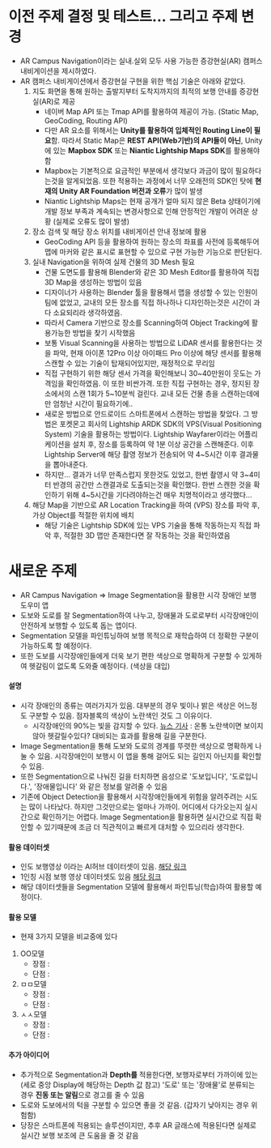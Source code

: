 
# 이전 주제 결정 및 테스트... 그리고 주제 변경
- AR Campus Navigation이라는 실내.실외 모두 사용 가능한 증강현실(AR) 캠퍼스 내비게이션을 제시하였다.
- AR 캠퍼스 내비게이션에서 증강현실 구현을 위한 핵심 기술은 아래와 같았다.
	1. 지도 화면을 통해 원하는 출발지부터 도착지까지의 최적의 보행 안내를 증강현실(AR)로 제공
		- 네이버 Map API 또는 Tmap API를 활용하여 제공이 가능. (Static Map, GeoCoding, Routing API)
		- 다만 AR 요소를 위해서는 **Unity를 활용하여 입체적인 Routing Line이 필요**함. 따라서 Static Map은 **REST API(Web기반)의 API들이 아닌**, Unity에 있는 **Mapbox SDK** 또는 **Niantic Lightship Maps SDK**를 활용해야함
		- Mapbox는 기본적으로 요금적인 부분에서 생각보다 과금이 많이 필요하다는것을 알게되었음. 또한 적용하는 과정에서 너무 오래전의 SDK인 탓에 **현재의 Unity AR Foundation 버전과 오류**가 많이 발생
		- Niantic Lightship Maps는 현재 공개가 얼마 되지 않은 Beta 상태이기에 개발 정보 부족과 계속되는 변경사항으로 인해 안정적인 개발이 어려운 상황 (실제로 오류도 많이 발생)
	2. 장소 검색 및 해당 장소 위치를 내비게이션 안내 정보에 활용
		- GeoCoding API 등을 활용하여 원하는 장소의 좌표를 사전에 등록해두어 맵에 마커와 같은 표시로 표현할 수 있으로 구현 가능한 기능으로 판단된다.
	3. 실내 Navigation을 위하여 실제 건물의 3D Mesh 필요
		- 건물 도면도를 활용해 Blender와 같은 3D Mesh Editor를 활용하여 직접 3D Map을 생성하는 방법이 있음
		- 디자이너가 사용하는 Blender 툴을 활용해서 맵을 생성할 수 있는 인원이 팀에 없었고, 교내의 모든 장소를 직접 하나하나 디자인하는것은 시간이 과다 소요되리라 생각하였음. 
		- 따라서 Camera 기반으로 장소를 Scanning하여 Object Tracking에 활용가능한 방법을 찾기 시작했음
		- 보통 Visual Scanning을 사용하는 방법으로 LiDAR 센서를 활용한다는 것을 파악, 현재 아이폰 12Pro 이상 아이패드 Pro 이상에 해당 센서를 활용해 스캔할 수 있는 기술이 탑재되어있지만, 재정적으로 무리임
		- 직접 구현하기 위한 해당 센서 가격을 확인해보니 30~40만원이 웃도는 가격임을 확인하였음. 이 또한 비싼가격. 또한 직접 구현하는 경우, 정지된 장소에서의 스캔 1회가 5~10분씩 걸린다. 교내 모든 건물 층을 스캔하는데에만 엄청난 시간이 필요하기에..
		- 새로운 방법으로 안드로이드 스마트폰에서 스캔하는 방법을 찾았다. 그 방법은 포켓몬고 회사의 Lightship ARDK SDK의 VPS(Visual Positioning System) 기술을 활용하는 방법이다. Lightship Wayfarer이라는 어플리케이션을 설치 후, 장소를 등록하여 약 1분 이상 공간을 스캔해준다. 이후 Lightship Server에 해당 촬영 정보가 전송되어 약 4~5시간 이후 결과물을 뽑아내준다.
		- 하지만... 결과가 너무 만족스럽지 못한것도 있었고, 한번 촬영시 약 3~4미터 반경의 공간만 스캔결과로 도출되는것을 확인했다. 한번 스캔한 것을 확인하기 위해 4~5시간을 기다려야하는건 매우 치명적이라고 생각했다...
	4. 해당 Map을 기반으로 AR Location Tracking을 하여 (VPS) 장소를 파악 후, 가상 Object를 적절한 위치에 배치
		- 해당 기술은 Lightship SDK에 있는 VPS 기술을 통해 작동하는지 직접 파악 후, 적절한 3D 맵만 존재한다면 잘 작동하는 것을 확인하였음
# 새로운 주제
- AR Campus Navigation => Image Segmentation을 활용한 시각 장애인 보행 도우미 앱
- 도보와 도로를 잘 Segmentation하여 나누고, 장애물과 도로로부터 시각장애인이 안전하게 보행할 수 있도록 돕는 앱이다.
- Segmentation 모델을 파인튜닝하여 보행 목적으로 재학습하여 더 정확한 구분이 가능하도록 할 예정이다.
- 또한 도보를 시각장애인들에게 더욱 보기 편한 색상으로 명확하게 구분할 수 있게하여 헷갈림이 없도록 도와줄 예정이다.  (색상을 대입)
#### 설명
- 시각 장애인의 종류는 여러가지가 있음. 대부분의 경우 빛이나 밝은 색상은 어느정도 구분할 수 있음. 점자블록의 색상이 노란색인 것도 그 이유이다.
	- 시각장애인의 90%는 빛을 감지할 수 있다. [뉴스 기사](https://news.kbs.co.kr/news/pc/view/view.do?ncd=5169488) : 온통 노란색이면 보이지않아 헷갈릴수있다? 대비되는 효과를 활용해 길을 구분한다.
- Image Segmentation을 통해 도보와 도로의 경계를 뚜렷한 색상으로 명확하게 나눌 수 있음. 시각장애인이 보행시 이 앱을 통해 걸어도 되는 길인지 아닌지를 확인할 수 있음.
- 또한 Segmentation으로 나눠진 길을 터치하면 음성으로 '도보입니다', '도로입니다.', '장애물입니다' 와 같은 정보를 알려줄 수 있음
- 기존에 Object Detection을 활용해서 시각장애인들에게 위험을 알려주려는 시도는 많이 나타났다. 하지만 그것만으로는 얼마나 가까이. 어디에서 다가오는지 실시간으로 확인하기는 어렵다. Image Segmentation을 활용하면 실시간으로 직접 확인할 수 있기때문에 조금 더 직관적이고 빠르게 대처할 수 있으리라 생각한다.
#### 활용 데이터셋
- 인도 보행영상 이라는 AI허브 데이터셋이 있음. [해당 링크](https://aihub.or.kr/aihubdata/data/view.do?currMenu=115&topMenu=100&aihubDataSe=realm&dataSetSn=189)
- 1인칭 시점 보행 영상 데이터셋도 있음 [해당 링크](https://aihub.or.kr/aihubdata/data/view.do?currMenu=&topMenu=&aihubDataSe=data&dataSetSn=159)
- 해당 데이터셋들을 Segmentation 모델에 활용해서 파인튜닝(학습)하여 활용할 예정이다.
#### 활용 모델
- 현재 3가지 모델을 비교중에 있다
1. OO모델
	- 장점 : 
	- 단점 : 
2. ㅁㅁ모델
	- 장점 : 
	- 단점 :
3. ㅅㅅ모델
	- 장점 :
	- 단점 :
#### 추가 아이디어
- 추가적으로 Segmentation과 **Depth를** 적용한다면, 보행자로부터 가까이에 있는 (세로 중앙 Display에 해당하는 Depth 값 참고) '도로' 또는 '장애물'로 분류되는 경우 **진동 또는 알림**으로 경고를 줄 수 있음
- 도로와 도보에서의 턱을 구분할 수 있으면 좋을 것 같음. (갑자기 낮아지는 경우 위험함)
- 당장은 스마트폰에 적용되는 솔루션이지만, 추후 AR 글래스에 적용된다면 실제로 실시간 보행 보조에 큰 도움을 줄 것 같음